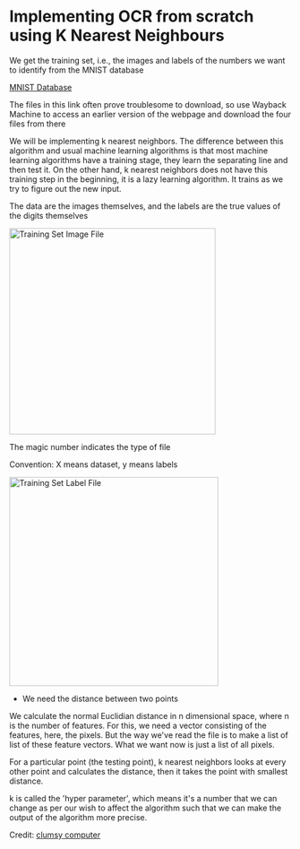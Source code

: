 # Implementing OCR from scratch using K Nearest Neighbours

We get the training set, i.e., the images and labels of the numbers we want to identify from the MNIST database

[MNIST Database](http://yann.lecun.com/exdb/mnist/)

The files in this link often prove troublesome to download, so use Wayback Machine to access an earlier version of the webpage and download the four files from there

We will be implementing k nearest neighbors. The difference between this algorithm and usual machine learning algorithms is that most machine learning algorithms have a training stage, they learn the separating line and then test it. On the other hand, k nearest neighbors does not have this training step in the beginning, it is a lazy learning algorithm. It trains as we try to figure out the new input.

The data are the images themselves, and the labels are the true values of the digits themselves

<img width="368" alt="Training Set Image File" src="https://github.com/frindle18/OCR-From-Scratch/assets/170041321/a2bd9f58-30ca-4232-8476-fe2cad5088b5">

The magic number indicates the type of file

Convention:
X means dataset, y means labels

<img width="373" alt="Training Set Label File" src="https://github.com/frindle18/OCR-From-Scratch/assets/170041321/afa71e59-552e-4a0d-a015-60911790b3cd">


- We need the distance between two points

We calculate the normal Euclidian distance in n dimensional space, where n is the number of features. For this, we need a vector consisting of the features, here, the pixels. But the way we've read the file is to make a list of list of these feature vectors. What we want now is just a list of all pixels.

For a particular point (the testing point), k nearest neighbors looks at every other point and calculates the distance, then it takes the point with smallest distance.

k is called the 'hyper parameter', which means it's a number that we can change as per our wish to affect the algorithm such that we can make the output of the algorithm more precise.

Credit: [clumsy computer](https://youtu.be/vzabeKdW9tE?si=6MIlibIbc2qV7Zjj)
